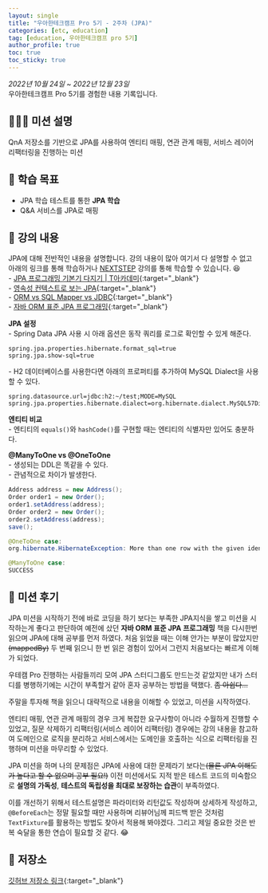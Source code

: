 ```yaml
---
layout: single
title: "우아한테크캠프 Pro 5기 - 2주차 (JPA)"
categories: [etc, education]
tag: [education, 우아한테크캠프 pro 5기]
author_profile: true
toc: true
toc_sticky: true
---
```


*2022년 10월 24일 ~ 2022년 12월 23일*  
우아한테크캠프 Pro 5기를 경험한 내용 기록입니다.

## 🙇🏻‍♂️ 미션 설명
QnA 저장소를 기반으로 JPA를 사용하여 엔티티 매핑, 연관 관계 매핑, 서비스 레이어 리팩터링을 진행하는 미션

## 🎯 학습 목표
- JPA 학습 테스트를 통한 **JPA 학습**
- Q&A 서비스를 JPA로 매핑

## 📖 강의 내용
JPA에 대해 전반적인 내용을 설명합니다. 강의 내용이 많아 여기서 다 설명할 수 없고 아래의 링크를 통해 학습하거나 [NEXTSTEP](https://edu.nextstep.camp/) 강의를 통해 학습할 수 있습니다. 😆  
\- [JPA 프로그래밍 기본기 다지기 | T아카데미](https://www.youtube.com/playlist?list=PL9mhQYIlKEhfpMVndI23RwWTL9-VL-B7U){:target="_blank"}  
\- [영속성 컨텍스트로 보는 JPA](https://www.slideshare.net/ssusere4d67c/jpa-56081624){:target="_blank"}  
\- [ORM vs SQL Mapper vs JDBC](https://youtu.be/mezbxKGu68Y){:target="_blank"}  
\- [자바 ORM 표준 JPA 프로그래밍](http://www.yes24.com/Product/Goods/19040233){:target="_blank"}  

**JPA 설정**  
\- Spring Data JPA 사용 시 아래 옵션은 동작 쿼리를 로그로 확인할 수 있게 해준다.
```text
spring.jpa.properties.hibernate.format_sql=true
spring.jpa.show-sql=true
```

\- H2 데이터베이스를 사용한다면 아래의 프로퍼티를 추가하여 MySQL Dialect을 사용할 수 있다.
```text
spring.datasource.url=jdbc:h2:~/test;MODE=MySQL
spring.jpa.properties.hibernate.dialect=org.hibernate.dialect.MySQL57Dialect
```

**엔티티 비교**  
\- 엔티티의 `equals()`와 `hashCode()`를 구현할 때는 엔티티의 식별자만 있어도 충분하다.  

**@ManyToOne vs @OneToOne**  
\- 생성되는 DDL은 똑같을 수 있다.  
\- 관념적으로 차이가 발생한다.  
```java
Address address = new Address();
Order order1 = new Order();
order1.setAddress(address);
Order order2 = new Order();
order2.setAddress(address);
save();
```
```java
@OneToOne case:
org.hibernate.HibernateException: More than one row with the given identifier was found: 1

@ManyToOne case:
SUCCESS
```


## 📝 미션 후기
JPA 미션을 시작하기 전에 바로 코딩을 하기 보다는 부족한 JPA지식을 쌓고 미션을 시작하는게 좋다고 판단하여 예전에 샀던 **자바 ORM 표준 JPA 프로그래밍** 책을 다시한번 읽으며 JPA에 대해 공부를 먼저 하였다. 처음 읽었을 때는 이해 안가는 부분이 많았지만 ~~(mappedBy)~~ 두 번째 읽으니 한 번 읽은 경험이 있어서 그런지 처음보다는 빠르게 이해가 되었다.

우테캠 Pro 진행하는 사람들끼리 모여 JPA 스터디그룹도 만드는것 같았지만 내가 스터디를 병행하기에는 시간이 부족할거 같아 혼자 공부하는 방법을 택했다. ~~좀 아쉽다...~~

주말을 투자해 책을 읽으니 대략적으로 내용을 이해할 수 있었고, 미션을 시작하였다.  

엔티티 매핑, 연관 관계 매핑의 경우 크게 복잡한 요구사항이 아니라 수월하게 진행할 수 있었고, 질문 삭제하기 리팩터링(서비스 레이어 리팩터링) 경우에는 강의 내용을 참고하여 도메인으로 로직을 분리하고 서비스에서는 도메인을 호출하는 식으로 리팩터링을 진행하며 미션을 마무리할 수 있었다.

JPA 미션을 하며 나의 문제점은 JPA에 사용에 대한 문제라기 보다는~~(물론 JPA 이해도가 높다고 할 수 없으며 공부 필요!)~~ 이전 미션에서도 지적 받은 테스트 코드의 미숙함으로 **설명의 가독성**, **테스트의 독립성을 최대로 보장하는 습관**이 부족하였다.  

이를 개선하기 위해서 테스트설명은 파라미터와 리턴값도 작성하며 상세하게 작성하고, `@BeforeEach`는 정말 필요할 때만 사용하며 리뷰어님께 피드백 받은 것처럼 `TextFixture`를 활용하는 방법도 찾아서 적용해 봐야겠다. 그리고 제일 중요한 것은 반복 숙달을 통한 연습이 필요할 것 같다. 😂

## 💾 저장소
[깃허브 저장소 링크](https://github.com/sangjaeoh/jwp-qna/tree/step3){:target="_blank"}
